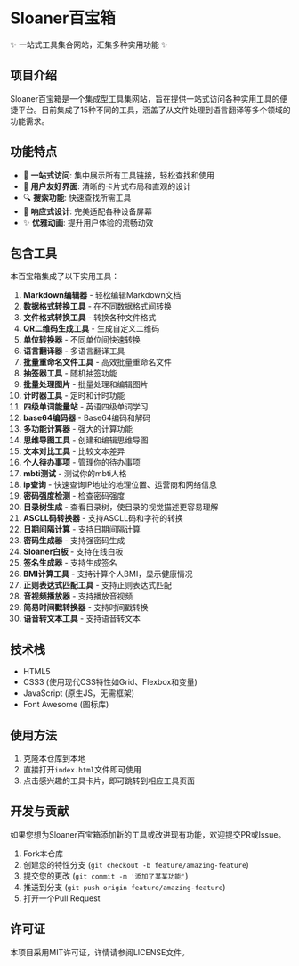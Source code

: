 # Sloaner百宝箱

✨ 一站式工具集合网站，汇集多种实用功能 ✨

## 项目介绍

Sloaner百宝箱是一个集成型工具集网站，旨在提供一站式访问各种实用工具的便捷平台。目前集成了15种不同的工具，涵盖了从文件处理到语言翻译等多个领域的功能需求。

## 功能特点

- 🎯 **一站式访问**: 集中展示所有工具链接，轻松查找和使用
- 🌈 **用户友好界面**: 清晰的卡片式布局和直观的设计
- 🔍 **搜索功能**: 快速查找所需工具
- 📱 **响应式设计**: 完美适配各种设备屏幕
- ✨ **优雅动画**: 提升用户体验的流畅动效

## 包含工具

本百宝箱集成了以下实用工具：

1. **Markdown编辑器** - 轻松编辑Markdown文档
2. **数据格式转换工具** - 在不同数据格式间转换
3. **文件格式转换工具** - 转换各种文件格式
4. **QR二维码生成工具** - 生成自定义二维码
5. **单位转换器** - 不同单位间快速转换
6. **语言翻译器** - 多语言翻译工具
7. **批量重命名文件工具** - 高效批量重命名文件
8. **抽签器工具** - 随机抽签功能
9. **批量处理图片** - 批量处理和编辑图片
10. **计时器工具** - 定时和计时功能
11. **四级单词能量站** - 英语四级单词学习
12. **base64编码器** - Base64编码和解码
13. **多功能计算器** - 强大的计算功能
14. **思维导图工具** - 创建和编辑思维导图
15. **文本对比工具** - 比较文本差异
16. **个人待办事项** - 管理你的待办事项
17. **mbti测试** - 测试你的mbti人格
18. **ip查询** - 快速查询IP地址的地理位置、运营商和网络信息
19. **密码强度检测** - 检查密码强度
20. **目录树生成** - 查看目录树，使目录的视觉描述更容易理解
21. **ASCLL码转换器** - 支持ASCLL码和字符的转换
22. **日期间隔计算** - 支持日期间隔计算
23. **密码生成器** - 支持强密码生成
24. **Sloaner白板** - 支持在线白板
25. **签名生成器** - 支持生成签名
26. **BMI计算工具** - 支持计算个人BMI，显示健康情况
27. **正则表达式匹配工具** - 支持正则表达式匹配
28. **音视频播放器** - 支持播放音视频
29. **简易时间戳转换器** - 支持时间戳转换
30. **语音转文本工具** - 支持语音转文本

## 技术栈

- HTML5
- CSS3 (使用现代CSS特性如Grid、Flexbox和变量)
- JavaScript (原生JS，无需框架)
- Font Awesome (图标库)

## 使用方法

1. 克隆本仓库到本地
2. 直接打开`index.html`文件即可使用
3. 点击感兴趣的工具卡片，即可跳转到相应工具页面

## 开发与贡献

如果您想为Sloaner百宝箱添加新的工具或改进现有功能，欢迎提交PR或Issue。

1. Fork本仓库
2. 创建您的特性分支 (`git checkout -b feature/amazing-feature`)
3. 提交您的更改 (`git commit -m '添加了某某功能'`)
4. 推送到分支 (`git push origin feature/amazing-feature`)
5. 打开一个Pull Request

## 许可证

本项目采用MIT许可证，详情请参阅LICENSE文件。 